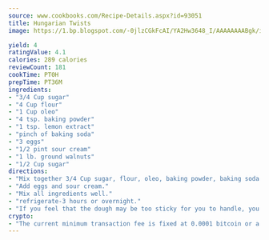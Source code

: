 ```yaml
---
source: www.cookbooks.com/Recipe-Details.aspx?id=93051
title: Hungarian Twists
image: https://1.bp.blogspot.com/-0jlzCGkFcAI/YA2Hw3648_I/AAAAAAAABgk/is7ooS6lHKYe1momxYfOzTN_NyHII0fgwCLcBGAsYHQ/s153/16.png

yield: 4
ratingValue: 4.1
calories: 289 calories
reviewCount: 181
cookTime: PT0H
prepTime: PT36M
ingredients:
- "3/4 Cup sugar"
- "4 Cup flour"
- "1 Cup oleo"
- "4 tsp. baking powder"
- "1 tsp. lemon extract"
- "pinch of baking soda"
- "3 eggs"
- "1/2 pint sour cream"
- "1 lb. ground walnuts"
- "1/2 Cup sugar"
directions:
- "Mix together 3/4 Cup sugar, flour, oleo, baking powder, baking soda and lemon extract."
- "Add eggs and sour cream."
- "Mix all ingredients well."
- "refrigerate-3 hours or overnight."
- "If you feel that the dough may be too sticky for you to handle, you may add up to 1/4 Cup more flour."
crypto:
- "The current minimum transaction fee is fixed at 0.0001 bitcoin or a tenth of a millibitcoin per kilobyte, recently decreased from one millibitcoin."
---
```

